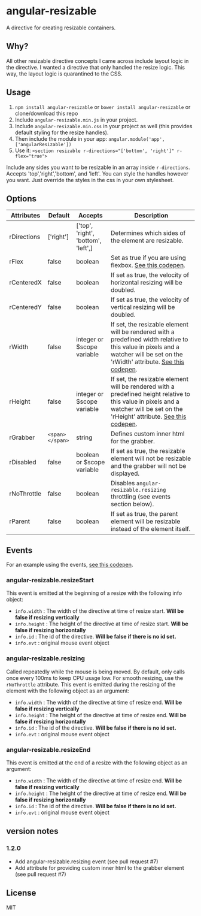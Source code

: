 # angular-resizable
A directive for creating resizable containers.

## Why?
All other resizable directive concepts I came across include layout logic in the directive. I wanted a directive that only handled the resize logic. This way, the layout logic is quarantined to the CSS.

## Usage

1. `npm install angular-resizable` or `bower install angular-resizable` or clone/download this repo
2. Include `angular-resizable.min.js` in your project.
3. Include `angular-resizable.min.css` in your project as well (this provides default styling for the resize handles).
4. Then include the module in your app: `angular.module('app', ['angularResizable'])`
5. Use it: `<section resizable r-directions="['bottom', 'right']" r-flex="true">`

Include any sides you want to be resizable in an array inside `r-directions`. Accepts 'top','right','bottom', and 'left'. You can style the handles however you want. Just override the styles in the css in your own stylesheet.

## Options

Attributes  | Default | Accepts | Description
--- | --- | --- | ---
rDirections | ['right'] | ['top', 'right', 'bottom', 'left',] | Determines which sides of the element are resizable.
rFlex | false | boolean | Set as true if you are using flexbox. [See this codepen](http://codepen.io/Reklino/pen/raRaXq).
rCenteredX | false | boolean | If set as true, the velocity of horizontal resizing will be doubled.
rCenteredY | false | boolean | If set as true, the velocity of vertical resizing will be doubled.
rWidth | false | integer or $scope variable | If set, the resizable element will be rendered with a predefined width relative to this value in pixels and a watcher will be set on the 'rWidth' attribute. [See this codepen](http://codepen.io/Reklino/pen/EjKXqg).
rHeight | false | integer or $scope variable | If set, the resizable element will be rendered with a predefined height relative to this value in pixels and a watcher will be set on the 'rHeight' attribute. [See this codepen](http://codepen.io/Reklino/pen/EjKXqg).
rGrabber | `<span></span>` | string | Defines custom inner html for the grabber.
rDisabled | false | boolean or $scope variable | If set as true, the resizable element will not be resizable and the grabber will not be displayed.
rNoThrottle | false | boolean | Disables `angular-resizable.resizing` throttling (see events section below).
rParent | false | boolean | If set as true, the parent element will be resizable instead of the element itself.

## Events

For an example using the events, [see this codepen](http://codepen.io/Reklino/pen/EjKXqg).

### angular-resizable.resizeStart

This event is emitted at the beginning of a resize with the following info object:
- `info.width` : The width of the directive at time of resize start. **Will be false if resizing vertically**
- `info.height` : The height of the directive at time of resize start. **Will be false if resizing horizontally**
- `info.id` : The id of the directive. **Will be false if there is no id set.**
- `info.evt` : original mouse event object

### angular-resizable.resizing

Called repeatedly while the mouse is being moved. By default, only calls once every 100ms to keep CPU usage low. For smooth resizing, use the `rNoThrottle` attribute. This event is emitted during the resizing of the element with the following object as an argument:
- `info.width` : The width of the directive at time of resize end. **Will be false if resizing vertically**
- `info.height` : The height of the directive at time of resize end. **Will be false if resizing horizontally**
- `info.id` : The id of the directive. **Will be false if there is no id set.**
- `info.evt` : original mouse event object

### angular-resizable.resizeEnd

This event is emitted at the end of a resize with the following object as an argument:
- `info.width` : The width of the directive at time of resize end. **Will be false if resizing vertically**
- `info.height` : The height of the directive at time of resize end. **Will be false if resizing horizontally**
- `info.id` : The id of the directive. **Will be false if there is no id set.**
- `info.evt` : original mouse event object

## version notes

### 1.2.0
- Add angular-resizable.resizing event (see pull request #7)
- Add attribute for providing custom inner html to the grabber element (see pull request #7)

## License

MIT

